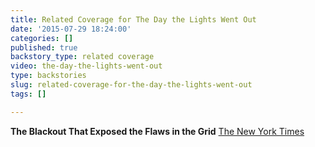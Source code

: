```yaml
---
title: Related Coverage for The Day the Lights Went Out
date: '2015-07-29 18:24:00'
categories: []
published: true
backstory_type: related coverage
video: the-day-the-lights-went-out
type: backstories
slug: related-coverage-for-the-day-the-lights-went-out
tags: []

---
```

**The Blackout That Exposed the Flaws in the Grid**
[The New York Times](http://www.nytimes.com/2013/11/11/booming/the-blackout-that-exposed-the-flaws-in-the-grid.html?_r=0)

